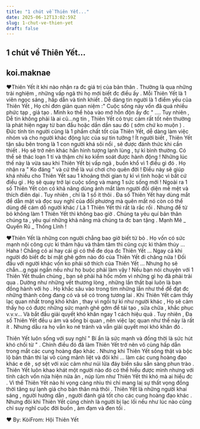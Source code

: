 ```yaml
---
title: "1 chút về Thiên Yết..."
date: 2025-06-12T13:02:59Z
slug: 1-chut-ve-thien-yet
draft: false
---
```


## 1 chút về Thiên Yết...

## koi.maknae

♥Thiên Yết ít khi nào nhận ra đc giá trị của bản thân . Thường là qua những trải nghiệm , những vấp ngã thì họ mới biết đc điều ấy . Mỗi Thiên Yết là 1 viên ngọc sáng , hấp dẫn và tinh khiết .
 Dễ dàng tin người là 1 điểm yếu của Thiên Yết , Họ chỉ đơn giản quan niệm :" Cuộc sống này vốn đã quá nhiều phức tạp , giả tạo . Mình ko thể hòa vào mớ hỗn độn ấy đc " .... Tuy nhiên , Dễ tin không phải là ai cũ...ng tin , Thiên Yết có trực cảm rất tốt nên thường là phát hiện ngay từ ban đầu hoặc dần dần sau đó ( sớm chứ ko muộn ) . Đức tính tin người cũng là 1 phẩm chất tốt của Thiên Yết, dễ dàng làm việc nhóm và cho người khác động lực của sự tin tưởng !
Ít người biết , Thiên Yết tận sâu bên trong là 1 con người khá sôi nổi , sẽ được đánh thức khi cần thiết . Họ sẽ trở nên khác hẳn hình tượng lạnh lùng , tự kỉ bình thường. Có thể sẽ thác loạn 1 tí và thậm chí ko kiểm soát được hành động ! Những lúc thế này là vừa sau khi Thiên Yết bị vấp ngã , buồn khổ vì 1 điều gì đó . Họ nhận ra " Ko đáng " và cứ thế là vui chơi cho quên đời ! Điều này sẽ giúp khá nhiều cho Thiên Yết sau 1 khoảng thời gian tự kỉ vì tình hoặc vì bất cứ điều gì . Họ sẽ quay trở lại cuộc sống và mang 1 sức sống mới !
Ngoài ra 1 số Thiên Yết còn có khả năng dùng ánh mắt làm người đối diện mê mệt và thích điên dại . Tuy nhiên , chỉ là 1 số ít thôi . Đa số Thiên Yết hay dùng mắt để dằn mặt và đọc suy nghĩ của đối phương mà quên mất nó còn có thể dùng để cám dỗ người khác /
Là 1 Thiên Yết thì rất là rắc rối . Nhưng để từ bỏ không làm 1 Thiên Yết thì không bao giờ . Chúng ta yêu quí bản thân chúng ta , yêu quí những khả năng mà chúng ta đc ban tặng . Mạnh Mẽ _ Quyến Rũ _ Thống Lĩnh !
 

♥Thiên Yết là những con người chẳng bao giờ biết từ bỏ . Họ vốn có sức mạnh nội công cực kì thâm hậu và thâm tâm thì cũng cực kì thâm thúy ... Haha ! Chẳng có ai hay cái gì có thể đe dọa đc Thiên Yết ... Ngay cả khi người đó biết đc bí mật ghê gớm nào đó của Thiên Yết đi chăng nữa ! Đối đầu với người khác vốn ko phải sở thích của Thiên Yết ... Nhưng họ sẽ chẳn...g ngại ngần nếu như họ buộc phải làm vậy ! Nếu bạn nói chuyện với 1 Thiên Yết thuần chủng , bạn sẽ phải há hốc mồm vì những gì họ đã phải trải qua . Dường như những vết thương lòng , những lần thất bại luôn là bạn đồng hành với họ . Họ khắc sâu vào trong tim những lần như thế để đạt đc những thành công đang có và sẽ có trong tương lai . Khi Thiên Yết cảm thấy lạc quan nhất trong khó khăn , thay vì ngồi tự kỉ như người khác , Họ sẽ cảm thấy họ có được những sức mạnh ghê gớm để tái tạo , sữa chữa , khắc phục v.v.v... Và bắt đầu giải quyết khó khăn ngay 1 cách hiệu quả . Tuy nhiên , Đa số Thiên Yết đều u ám và sống bi quan , nên việc lạc quan như thế này là rất ít . Nhưng dẫu ra họ vẫn ko né tránh và vẫn giải quyết mọi khó khăn đó .

Thiên Yết luôn sống với suy nghĩ " Bí ẩn là sức mạnh và đồng thời là sức hút khó chối từ " . Chính điều đó đã làm Thiên Yết trở nên vô cùng hấp dẫn trong mắt các cung hoàng đạo khác . Nhưng khi Thiên Yết sống thật và bộc lộ bản thân thì lại vô cùng mãnh liệt và đôi khi ... làm các cung hoàng đạo khác e dè , sợ sệt với xúc cảm như núi lửa đáy biển sâu sẵn sàng phun trào . Thiên Yết luôn khao khát một người nào đó có thể hiểu được mình nhưng với tính cách vốn nửa hiện nửa ân , núp lùm như Thiên Yết thì khó mà ai hiểu đc . Vì thế Thiên Yết nào hi vọng càng nhìu thì chỉ mang laị sự thất vọng đồng thời tăng sự lạnh giá cho bản thân mà thôi . Thiên Yết là những người khai sáng , người hướng dẫn , người đánh giá tốt cho các cung hoàng đạo khác . Nhưng đôi khi Thiên Yết cũng chính là người bị lạc lối nếu như lúc nào cũng chỉ suy nghĩ cuộc đời buồn , ảm đạm và đen tối .
 
 
♥ By: Kòi​From: Hội Thiên Yết​